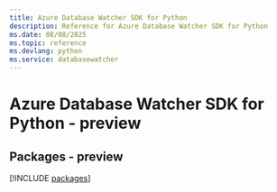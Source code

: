 ```yaml
---
title: Azure Database Watcher SDK for Python
description: Reference for Azure Database Watcher SDK for Python
ms.date: 08/08/2025
ms.topic: reference
ms.devlang: python
ms.service: databasewatcher
---
```

# Azure Database Watcher SDK for Python - preview
## Packages - preview
[!INCLUDE [packages](database-watcher-index.md)]